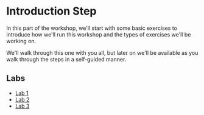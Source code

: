 # Introduction Step

In this part of the workshop, we'll start with some basic exercises to introduce how we'll run this workshop
and the types of exercises we'll be working on.

We'll walk through this one with you all, but later on we'll be available as you walk through the steps in a self-guided manner.

## Labs
- [Lab 1](lab1)
- [Lab 2](lab2)
- [Lab 3](lab3)
